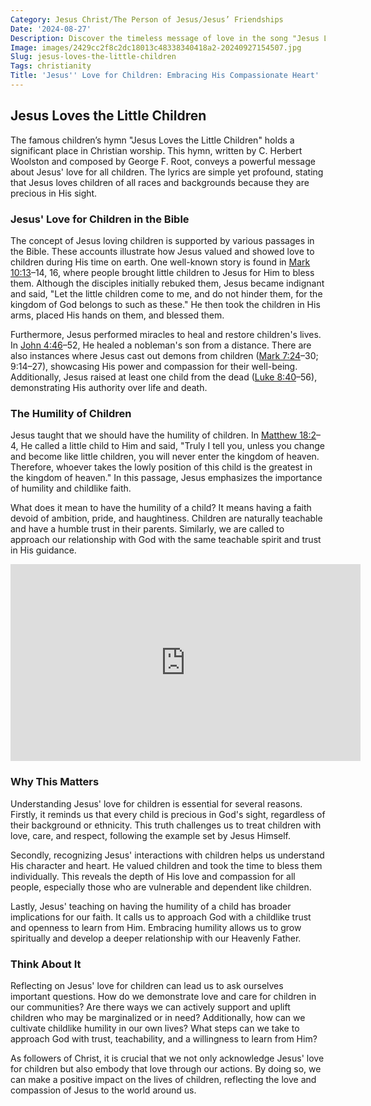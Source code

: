 ```yaml
---
Category: Jesus Christ/The Person of Jesus/Jesus’ Friendships
Date: '2024-08-27'
Description: Discover the timeless message of love in the song "Jesus Loves the Little Children." Explore the significance and impact of this beloved hymn.
Image: images/2429cc2f8c2dc18013c48338340418a2-20240927154507.jpg
Slug: jesus-loves-the-little-children
Tags: christianity
Title: 'Jesus'' Love for Children: Embracing His Compassionate Heart'
---
```


## Jesus Loves the Little Children

The famous children’s hymn "Jesus Loves the Little Children" holds a significant place in Christian worship. This hymn, written by C. Herbert Woolston and composed by George F. Root, conveys a powerful message about Jesus' love for all children. The lyrics are simple yet profound, stating that Jesus loves children of all races and backgrounds because they are precious in His sight.

### Jesus' Love for Children in the Bible

The concept of Jesus loving children is supported by various passages in the Bible. These accounts illustrate how Jesus valued and showed love to children during His time on earth. One well-known story is found in [Mark 10:13](https://www.bibleref.com/Mark/10/Mark-10-13.html)–14, 16, where people brought little children to Jesus for Him to bless them. Although the disciples initially rebuked them, Jesus became indignant and said, "Let the little children come to me, and do not hinder them, for the kingdom of God belongs to such as these." He then took the children in His arms, placed His hands on them, and blessed them.

Furthermore, Jesus performed miracles to heal and restore children's lives. In [John 4:46](https://www.bibleref.com/John/4/John-4-46.html)–52, He healed a nobleman's son from a distance. There are also instances where Jesus cast out demons from children ([Mark 7:24](https://www.bibleref.com/Mark/7/Mark-7-24.html)–30; 9:14–27), showcasing His power and compassion for their well-being. Additionally, Jesus raised at least one child from the dead ([Luke 8:40](https://www.bibleref.com/Luke/8/Luke-8-40.html)–56), demonstrating His authority over life and death.

### The Humility of Children

Jesus taught that we should have the humility of children. In [Matthew 18:2](https://www.bibleref.com/Matthew/18/Matthew-18-2.html)–4, He called a little child to Him and said, "Truly I tell you, unless you change and become like little children, you will never enter the kingdom of heaven. Therefore, whoever takes the lowly position of this child is the greatest in the kingdom of heaven." In this passage, Jesus emphasizes the importance of humility and childlike faith.

What does it mean to have the humility of a child? It means having a faith devoid of ambition, pride, and haughtiness. Children are naturally teachable and have a humble trust in their parents. Similarly, we are called to approach our relationship with God with the same teachable spirit and trust in His guidance.


<iframe width="560" height="315" src="https://www.youtube.com/embed/GP8_c0UxmdQ" frameborder="0" allow="autoplay; encrypted-media" allowfullscreen></iframe>


### Why This Matters

Understanding Jesus' love for children is essential for several reasons. Firstly, it reminds us that every child is precious in God's sight, regardless of their background or ethnicity. This truth challenges us to treat children with love, care, and respect, following the example set by Jesus Himself.

Secondly, recognizing Jesus' interactions with children helps us understand His character and heart. He valued children and took the time to bless them individually. This reveals the depth of His love and compassion for all people, especially those who are vulnerable and dependent like children.

Lastly, Jesus' teaching on having the humility of a child has broader implications for our faith. It calls us to approach God with a childlike trust and openness to learn from Him. Embracing humility allows us to grow spiritually and develop a deeper relationship with our Heavenly Father.

### Think About It

Reflecting on Jesus' love for children can lead us to ask ourselves important questions. How do we demonstrate love and care for children in our communities? Are there ways we can actively support and uplift children who may be marginalized or in need? Additionally, how can we cultivate childlike humility in our own lives? What steps can we take to approach God with trust, teachability, and a willingness to learn from Him?

As followers of Christ, it is crucial that we not only acknowledge Jesus' love for children but also embody that love through our actions. By doing so, we can make a positive impact on the lives of children, reflecting the love and compassion of Jesus to the world around us.